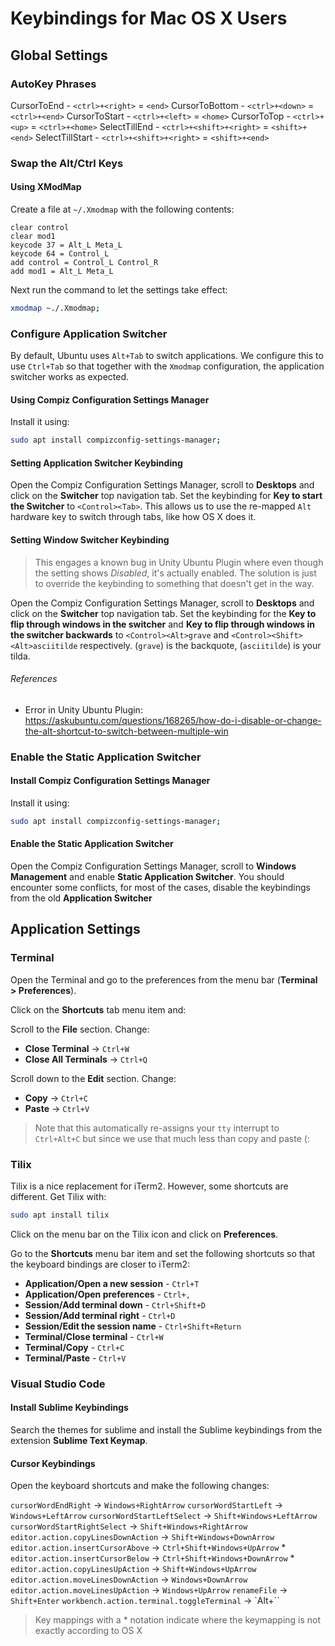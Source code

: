 # Keybindings for Mac OS X Users

## Global Settings
### AutoKey Phrases
CursorToEnd - `<ctrl>+<right>` = `<end>`
CursorToBottom - `<ctrl>+<down>` = `<ctrl>+<end>`
CursorToStart - `<ctrl>+<left>` = `<home>`
CursorToTop - `<ctrl>+<up>` = `<ctrl>+<home>`
SelectTillEnd - `<ctrl>+<shift>+<right>` = `<shift>+<end>`
SelectTillStart - `<ctrl>+<shift>+<right>` = `<shift>+<end>`


### Swap the Alt/Ctrl Keys
#### Using XModMap
Create a file at `~/.Xmodmap` with the following contents:

```
clear control
clear mod1
keycode 37 = Alt_L Meta_L
keycode 64 = Control_L
add control = Control_L Control_R
add mod1 = Alt_L Meta_L
```

Next run the command to let the settings take effect:

```bash
xmodmap ~./.Xmodmap;
```

### Configure Application Switcher
By default, Ubuntu uses `Alt+Tab` to switch applications. We configure this to use `Ctrl+Tab` so that together with the `Xmodmap` configuration, the application switcher works as expected.

#### Using Compiz Configuration Settings Manager
Install it using:

```bash
sudo apt install compizconfig-settings-manager;
```

#### Setting Application Switcher Keybinding
Open the Compiz Configuration Settings Manager, scroll to **Desktops** and click on the **Switcher** top navigation tab. Set the keybinding for **Key to start the Switcher** to `<Control><Tab>`. This allows us to use the re-mapped `Alt` hardware key to switch through tabs, like how OS X does it.

#### Setting Window Switcher Keybinding
> This engages a known bug in Unity Ubuntu Plugin where even though the setting shows *Disabled*, it's actually enabled. The solution is just to override the keybinding to something that doesn't get in the way.

Open the Compiz Configuration Settings Manager, scroll to **Desktops** and click on the **Switcher** top navigation tab. Set the keybinding for the **Key to flip through windows in the switcher** and **Key to flip through windows in the switcher backwards** to `<Control><Alt>grave` and `<Control><Shift><Alt>asciitilde` respectively. (`grave`) is the backquote, (`asciitilde`) is your tilda.

###### References
- Error in Unity Ubuntu Plugin: https://askubuntu.com/questions/168265/how-do-i-disable-or-change-the-alt-shortcut-to-switch-between-multiple-win

### Enable the Static Application Switcher

#### Install Compiz Configuration Settings Manager
Install it using:

```bash
sudo apt install compizconfig-settings-manager;
```

#### Enable the Static Application Switcher
Open the Compiz Configuration Settings Manager, scroll to **Windows Management** and enable **Static Application Switcher**. You should encounter some conflicts, for most of the cases, disable the keybindings from the old **Application Switcher**

## Application Settings
### Terminal
Open the Terminal and go to the preferences from the menu bar (**Terminal > Preferences**).

Click on the **Shortcuts** tab menu item and:

Scroll to the **File** section. Change:
- **Close Terminal** -> `Ctrl+W`
- **Close All Terminals** -> `Ctrl+Q`

Scroll down to the **Edit** section. Change:
- **Copy** -> `Ctrl+C`
- **Paste** -> `Ctrl+V`

> Note that this automatically re-assigns your `tty` interrupt to `Ctrl+Alt+C` but since we use that much less than copy and paste (:

### Tilix
Tilix is a nice replacement for iTerm2. However, some shortcuts are different. Get Tilix with:

```bash
sudo apt install tilix
```

Click on the menu bar on the Tilix icon and click on **Preferences**.

Go to the **Shortcuts** menu bar item and set the following shortcuts so that the keyboard bindings are closer to iTerm2:
- **Application/Open a new session** - `Ctrl+T`
- **Application/Open preferences** - `Ctrl+,`
- **Session/Add terminal down** - `Ctrl+Shift+D`
- **Session/Add terminal right** - `Ctrl+D`
- **Session/Edit the session name** - `Ctrl+Shift+Return`
- **Terminal/Close terminal** - `Ctrl+W`
- **Terminal/Copy** - `Ctrl+C`
- **Terminal/Paste** - `Ctrl+V`


### Visual Studio Code
#### Install Sublime Keybindings
Search the themes for sublime and install the Sublime keybindings from the extension **Sublime Text Keymap**.

#### Cursor Keybindings
Open the keyboard shortcuts and make the following changes:

`cursorWordEndRight` -> `Windows+RightArrow`
`cursorWordStartLeft` -> `Windows+LeftArrow`
`cursorWordStartLeftSelect` -> `Shift+Windows+LeftArrow`
`cursorWordStartRightSelect` -> `Shift+Windows+RightArrow`
`editor.action.copyLinesDownAction` -> `Shift+Windows+DownArrow`
`editor.action.insertCursorAbove` -> `Ctrl+Shift+Windows+UpArrow` *
`editor.action.insertCursorBelow` -> `Ctrl+Shift+Windows+DownArrow` *
`editor.action.copyLinesUpAction` -> `Shift+Windows+UpArrow`
`editor.action.moveLinesDownAction` -> `Windows+DownArrow`
`editor.action.moveLinesUpAction` -> `Windows+UpArrow`
`renameFile` -> `Shift+Enter`
`workbench.action.terminal.toggleTerminal` -> `Alt+\``

> Key mappings with a * notation indicate where the keymapping is not exactly according to OS X
